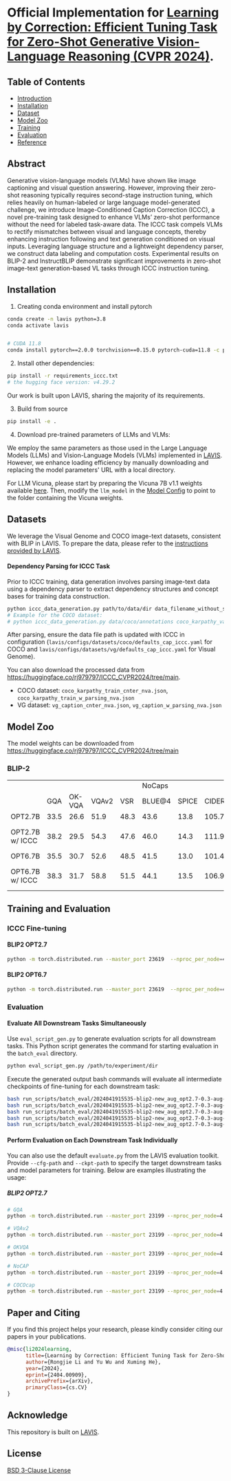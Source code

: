 # Official Implementation for [Learning by Correction: Efficient Tuning Task for Zero-Shot Generative Vision-Language Reasoning (CVPR 2024)](https://arxiv.org/pdf/2404.00909.pdf).

## Table of Contents
  - [Introduction](#introduction)
  - [Installation](#installation)
  - [Dataset](#dataset)
  - [Model Zoo](#modelzoo)
  - [Training](#train)
  - [Evaluation](#eval)
  - [Reference](#ref)


## Abstract
Generative vision-language models (VLMs) have shown like image captioning and visual question answering. However, improving their zero-shot reasoning typically requires second-stage instruction tuning, which relies heavily on human-labeled or large language model-generated challenge, we introduce Image-Conditioned Caption Correction (ICCC), a novel pre-training task designed to enhance VLMs’ zero-shot performance without the need for labeled task-aware data. 
The ICCC task compels VLMs to rectify mismatches between visual and language concepts, thereby enhancing instruction following and text generation conditioned on visual inputs. Leveraging language structure and a lightweight dependency parser, we construct data labeling and computation costs. Experimental results on BLIP-2 and InstructBLIP demonstrate significant improvements in zero-shot image-text generation-based VL tasks through ICCC instruction tuning.

## Installation

1. Creating conda environment and install pytorch

```bash
conda create -n lavis python=3.8
conda activate lavis


# CUDA 11.8
conda install pytorch==2.0.0 torchvision==0.15.0 pytorch-cuda=11.8 -c pytorch -c nvidia
```

2. Install other dependencies:
```bash
pip install -r requirements_iccc.txt
# the hugging face version: v4.29.2
```
Our work is built upon LAVIS, sharing the majority of its requirements.


3. Build from source

```bash
pip install -e .
```

4. Download pre-trained parameters of LLMs and VLMs:

We employ the same parameters as those used in the Large Language Models (LLMs) and Vision-Language Models (VLMs) implemented in  [LAVIS](https://github.com/salesforce/LAVIS/blob/main/lavis/configs/models/blip2). However, we enhance loading efficiency by manually downloading and replacing the model parameters' URL with a local directory.

For LLM Vicuna, please start by preparing the Vicuna 7B v1.1 weights available [here](https://huggingface.co/lmsys/vicuna-7b-v1.1). Then, modify the ``llm_model`` in the [Model Config](lavis/configs/models/blip2/blip2_instruct_vicuna7b.yaml) to point to the folder containing the Vicuna weights.


## Datasets

We leverage the Visual Genome and COCO image-text datasets, consistent with BLIP in LAVIS. To prepare the data, please refer to the [instructions provided by LAVIS](https://opensource.salesforce.com/LAVIS/latest/benchmark#blip).

#### Dependency Parsing for ICCC Task
Prior to ICCC training, data generation involves parsing image-text data using a dependency parser to extract dependency structures and concept bases for training data construction.
```bash
python iccc_data_generation.py path/to/data/dir data_filename_without_suffix
# Example for the COCO dataset:
# python iccc_data_generation.py data/coco/annotations coco_karpathy_val
```
After parsing, ensure the data file path is updated with ICCC in configuration (`lavis/configs/datasets/coco/defaults_cap_iccc.yaml` for COCO and `lavis/configs/datasets/vg/defaults_cap_iccc.yaml` for Visual Genome).

You can also download the processed data from https://huggingface.co/rj979797/ICCC_CVPR2024/tree/main.
- COCO dataset:
`coco_karpathy_train_cnter_nva.json`,
`coco_karpathy_train_w_parsing_nva.json`
- VG dataset:
`vg_caption_cnter_nva.json`,
`vg_caption_w_parsing_nva.json`



## Model Zoo

The model weights can be downloaded from https://huggingface.co/rj979797/ICCC_CVPR2024/tree/main

###  BLIP-2 
|                 |      |        |       |      |        |       |        |            |
|-----------------|------|--------|-------|------|---------------|-------|--------|------------|
|                 |      |        |       |      |   NoCaps|       |        |            |
|         | GQA  | OK-VQA | VQAv2 | VSR  | BLUE@4 | SPICE | CIDERr | Checkpoint |
| OPT2.7B         | 33.5 | 26.6   | 51.9  | 48.3 | 43.6          | 13.8  | 105.7  |            |
| OPT2.7B w/ ICCC | 38.2 | 29.5   | 54.3  | 47.6 | 46.0          | 14.3  | 111.9  |  blip2-iccc-2.7B.pth          |
| OPT6.7B         | 35.5 | 30.7   | 52.6  | 48.5 | 41.5          | 13.0  | 101.4  |            |
| OPT6.7B w/ ICCC | 38.3 | 31.7   | 58.8  | 51.5 | 44.1          | 13.5  | 106.9  |   blip2-iccc-6.7B.pth         |

## Training and Evaluation

### ICCC Fine-tuning

#### BLIP2 OPT2.7
```bash
python -m torch.distributed.run --master_port 23619  --nproc_per_node=4 train.py --cfg-path lavis/projects/blip2/train/pretrain_stage2_opt2.7_iccc_iter.yaml --job-name blip2-new_aug_opt2.7-0.3-aug-0.15_swap-simple_prompt --swap-ratio 0.15 --aug-ratio 0.30
```

#### BLIP2 OPT6.7
```bash
python -m torch.distributed.run --master_port 23619  --nproc_per_node=4 train.py --cfg-path lavis/projects/blip2/train/pretrain_stage2_opt6.7_iccc_iter.yaml --job-name blip2-new_aug_opt6.7-0.3-aug-0.15_swap --swap-ratio 0.15 --aug-ratio 0.30
```

### Evaluation

#### Evaluate All Downstream Tasks Simultaneously
Use `eval_script_gen.py` to generate evaluation scripts for all downstream tasks.
This Python script generates the command for starting evaluation in the `batch_eval` directory.
```bash
python eval_script_gen.py /path/to/experiment/dir 
```


Execute the generated output bash commands will evaluate all intermediate checkpoints of fine-tuning for each downstream task:
```bash
bash run_scripts/batch_eval/2024041915535-blip2-new_aug_opt2.7-0.3-aug-0.15_swap_lr5e6-train-gqa.sh ;
bash run_scripts/batch_eval/2024041915535-blip2-new_aug_opt2.7-0.3-aug-0.15_swap_lr5e6-train-okvqa.sh ;
bash run_scripts/batch_eval/2024041915535-blip2-new_aug_opt2.7-0.3-aug-0.15_swap_lr5e6-train-coco_cap.sh ;
bash run_scripts/batch_eval/2024041915535-blip2-new_aug_opt2.7-0.3-aug-0.15_swap_lr5e6-train-nocap.sh ;
bash run_scripts/batch_eval/2024041915535-blip2-new_aug_opt2.7-0.3-aug-0.15_swap_lr5e6-train-vqav2.sh;
```

#### Perform Evaluation on Each Downstream Task Individually
You can also use the default `evaluate.py` from the LAVIS evaluation toolkit. Provide `--cfg-path` and `--ckpt-path` to specify the target downstream tasks and model parameters for training.
Below are examples illustrating the usage:

##### BLIP2 OPT2.7
```bash
# GQA
python -m torch.distributed.run --master_port 23199 --nproc_per_node=4 evaluate.py --cfg-path "lavis/projects/blip2/eval/gqa_zeroshot_opt2.7b_eval.yaml" --job-name "Pretrain_stage2-2023103113105-blip2-new_aug_opt2.7-0.3-aug-0.15_swap-simple_prompt-role-all-train-checkpoint_7500" --ckpt-path "lavis/output/BLIP2/Pretrain_stage2/2023103113105-blip2-new_aug_opt2.7-0.3-aug-0.15_swap-simple_prompt-role-all-train/checkpoint_7500.pth"

# VQAv2
python -m torch.distributed.run --master_port 23199 --nproc_per_node=4 evaluate.py --cfg-path "lavis/projects/blip2/eval/vqav2_zeroshot_opt2.7b_eval.yaml" --job-name "Pretrain_stage2-2023103113105-blip2-new_aug_opt2.7-0.3-aug-0.15_swap-simple_prompt-role-all-train-checkpoint_7500" --ckpt-path "lavis/output/BLIP2/Pretrain_stage2/2023103113105-blip2-new_aug_opt2.7-0.3-aug-0.15_swap-simple_prompt-role-all-train/checkpoint_7500.pth"

# OKVQA
python -m torch.distributed.run --master_port 23199 --nproc_per_node=4 evaluate.py --cfg-path "lavis/projects/blip2/eval/okvqa_zeroshot_opt2.7b_eval.yaml" --job-name "Pretrain_stage2-2023103113105-blip2-new_aug_opt2.7-0.3-aug-0.15_swap-simple_prompt-role-all-train-checkpoint_7500" --ckpt-path "lavis/output/BLIP2/Pretrain_stage2/2023103113105-blip2-new_aug_opt2.7-0.3-aug-0.15_swap-simple_prompt-role-all-train/checkpoint_7500.pth"

# NoCAP
python -m torch.distributed.run --master_port 23199 --nproc_per_node=4 evaluate.py --cfg-path "lavis/projects/blip2/eval/caption_nocap_opt2.7b_eval.yaml" --job-name "Pretrain_stage2-2023103113105-blip2-new_aug_opt2.7-0.3-aug-0.15_swap-simple_prompt-role-all-train-checkpoint_7500" --ckpt-path "lavis/output/BLIP2/Pretrain_stage2/2023103113105-blip2-new_aug_opt2.7-0.3-aug-0.15_swap-simple_prompt-role-all-train/checkpoint_7500.pth"

# COCOcap
python -m torch.distributed.run --master_port 23199 --nproc_per_node=4 evaluate.py --cfg-path "lavis/projects/blip2/eval/caption_coco_opt2.7b_eval.yaml" --job-name "Pretrain_stage2-2023103113105-blip2-new_aug_opt2.7-0.3-aug-0.15_swap-simple_prompt-role-all-train-checkpoint_7500" --ckpt-path "lavis/output/BLIP2/Pretrain_stage2/2023103113105-blip2-new_aug_opt2.7-0.3-aug-0.15_swap-simple_prompt-role-all-train/checkpoint_7500.pth"

```

## Paper and Citing 
If you find this project helps your research, please kindly consider citing our papers in your publications. 

```bibtex
@misc{li2024learning,
      title={Learning by Correction: Efficient Tuning Task for Zero-Shot Generative Vision-Language Reasoning}, 
      author={Rongjie Li and Yu Wu and Xuming He},
      year={2024},
      eprint={2404.00909},
      archivePrefix={arXiv},
      primaryClass={cs.CV}
}
```

## Acknowledge

This repository is built on [LAVIS](https://github.com/salesforce/LAVIS).

## License
[BSD 3-Clause License](LICENSE.txt)
